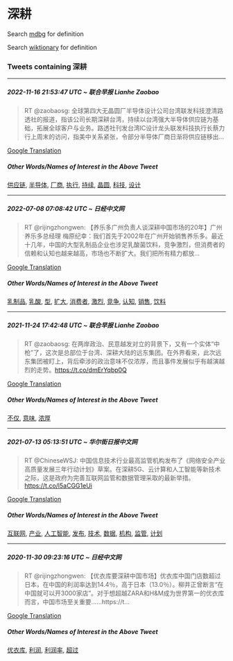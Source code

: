 # 深耕

Search [mdbg](https://www.mdbg.net/chinese/dictionary?page=worddict&wdrst=0&wdqb=深耕) for definition

Search [wiktionary](https://en.wiktionary.org/wiki/深耕) for definition

### Tweets containing 深耕

___
##### 2022-11-16 21:53:47 UTC ~ 联合早报 Lianhe Zaobao
> RT @zaobaosg: 全球第四大无晶圆厂半导体设计公司台湾联发科技澄清路透社的报道，指该公司长期深耕台湾，持续以台湾强大半导体供应链为基础，拓展全球客户与业务。路透社刊发台湾IC设计龙头联发科技执行长蔡力行上周末的访问，指美中关系紧张，令部分半导体厂商日渐将供应链移出…

[Google Translation](https://translate.google.com/?hi=en&tab=TT&sl=zh-CN&tl=en&op=translate&text=RT+%40zaobaosg%3A+%E5%85%A8%E7%90%83%E7%AC%AC%E5%9B%9B%E5%A4%A7%E6%97%A0%E6%99%B6%E5%9C%86%E5%8E%82%E5%8D%8A%E5%AF%BC%E4%BD%93%E8%AE%BE%E8%AE%A1%E5%85%AC%E5%8F%B8%E5%8F%B0%E6%B9%BE%E8%81%94%E5%8F%91%E7%A7%91%E6%8A%80%E6%BE%84%E6%B8%85%E8%B7%AF%E9%80%8F%E7%A4%BE%E7%9A%84%E6%8A%A5%E9%81%93%EF%BC%8C%E6%8C%87%E8%AF%A5%E5%85%AC%E5%8F%B8%E9%95%BF%E6%9C%9F%E6%B7%B1%E8%80%95%E5%8F%B0%E6%B9%BE%EF%BC%8C%E6%8C%81%E7%BB%AD%E4%BB%A5%E5%8F%B0%E6%B9%BE%E5%BC%BA%E5%A4%A7%E5%8D%8A%E5%AF%BC%E4%BD%93%E4%BE%9B%E5%BA%94%E9%93%BE%E4%B8%BA%E5%9F%BA%E7%A1%80%EF%BC%8C%E6%8B%93%E5%B1%95%E5%85%A8%E7%90%83%E5%AE%A2%E6%88%B7%E4%B8%8E%E4%B8%9A%E5%8A%A1%E3%80%82%E8%B7%AF%E9%80%8F%E7%A4%BE%E5%88%8A%E5%8F%91%E5%8F%B0%E6%B9%BEIC%E8%AE%BE%E8%AE%A1%E9%BE%99%E5%A4%B4%E8%81%94%E5%8F%91%E7%A7%91%E6%8A%80%E6%89%A7%E8%A1%8C%E9%95%BF%E8%94%A1%E5%8A%9B%E8%A1%8C%E4%B8%8A%E5%91%A8%E6%9C%AB%E7%9A%84%E8%AE%BF%E9%97%AE%EF%BC%8C%E6%8C%87%E7%BE%8E%E4%B8%AD%E5%85%B3%E7%B3%BB%E7%B4%A7%E5%BC%A0%EF%BC%8C%E4%BB%A4%E9%83%A8%E5%88%86%E5%8D%8A%E5%AF%BC%E4%BD%93%E5%8E%82%E5%95%86%E6%97%A5%E6%B8%90%E5%B0%86%E4%BE%9B%E5%BA%94%E9%93%BE%E7%A7%BB%E5%87%BA%E2%80%A6)
##### Other Words/Names of Interest in the Above Tweet
[供应链](供应链.md), [半导体](半导体.md), [厂商](厂商.md), [执行](执行.md), [持续](持续.md), [晶圆](晶圆.md), [科技](科技.md), [设计](设计.md)
___
##### 2022-07-08 07:08:42 UTC ~ 日经中文网
> RT @rijingzhongwen: 【养乐多广州负责人谈深耕中国市场的20年】广州养乐多总经理 梅原纪幸：我们首先于2002年在广州开始销售养乐多。最近十几年，中国的大型乳制品企业也涉足乳酸菌饮料，竞争激烈，但消费者的信赖和认知也越来越高，市场也不断扩大。我们把所有精力都放…

[Google Translation](https://translate.google.com/?hi=en&tab=TT&sl=zh-CN&tl=en&op=translate&text=RT+%40rijingzhongwen%3A+%E3%80%90%E5%85%BB%E4%B9%90%E5%A4%9A%E5%B9%BF%E5%B7%9E%E8%B4%9F%E8%B4%A3%E4%BA%BA%E8%B0%88%E6%B7%B1%E8%80%95%E4%B8%AD%E5%9B%BD%E5%B8%82%E5%9C%BA%E7%9A%8420%E5%B9%B4%E3%80%91%E5%B9%BF%E5%B7%9E%E5%85%BB%E4%B9%90%E5%A4%9A%E6%80%BB%E7%BB%8F%E7%90%86+%E6%A2%85%E5%8E%9F%E7%BA%AA%E5%B9%B8%EF%BC%9A%E6%88%91%E4%BB%AC%E9%A6%96%E5%85%88%E4%BA%8E2002%E5%B9%B4%E5%9C%A8%E5%B9%BF%E5%B7%9E%E5%BC%80%E5%A7%8B%E9%94%80%E5%94%AE%E5%85%BB%E4%B9%90%E5%A4%9A%E3%80%82%E6%9C%80%E8%BF%91%E5%8D%81%E5%87%A0%E5%B9%B4%EF%BC%8C%E4%B8%AD%E5%9B%BD%E7%9A%84%E5%A4%A7%E5%9E%8B%E4%B9%B3%E5%88%B6%E5%93%81%E4%BC%81%E4%B8%9A%E4%B9%9F%E6%B6%89%E8%B6%B3%E4%B9%B3%E9%85%B8%E8%8F%8C%E9%A5%AE%E6%96%99%EF%BC%8C%E7%AB%9E%E4%BA%89%E6%BF%80%E7%83%88%EF%BC%8C%E4%BD%86%E6%B6%88%E8%B4%B9%E8%80%85%E7%9A%84%E4%BF%A1%E8%B5%96%E5%92%8C%E8%AE%A4%E7%9F%A5%E4%B9%9F%E8%B6%8A%E6%9D%A5%E8%B6%8A%E9%AB%98%EF%BC%8C%E5%B8%82%E5%9C%BA%E4%B9%9F%E4%B8%8D%E6%96%AD%E6%89%A9%E5%A4%A7%E3%80%82%E6%88%91%E4%BB%AC%E6%8A%8A%E6%89%80%E6%9C%89%E7%B2%BE%E5%8A%9B%E9%83%BD%E6%94%BE%E2%80%A6)
##### Other Words/Names of Interest in the Above Tweet
[乳制品](乳制品.md), [乳酸](乳酸.md), [型](型.md), [扩大](扩大.md), [消费者](消费者.md), [激烈](激烈.md), [竞争](竞争.md), [认知](认知.md), [销售](销售.md), [饮料](饮料.md)
___
##### 2021-11-24 17:42:48 UTC ~ 联合早报 Lianhe Zaobao
> RT @zaobaosg: 在两岸政治、民意越发对立的背景下，又有一个实体“中枪”了，这次是总部位于台湾、深耕大陆的远东集团。在外界看来，此次远东集团被盯上，背后牵涉的政治意味不仅浓厚，而且事件发展似乎有越演越烈的走势。https://t.co/dmErYqbp0Q

[Google Translation](https://translate.google.com/?hi=en&tab=TT&sl=zh-CN&tl=en&op=translate&text=RT+%40zaobaosg%3A+%E5%9C%A8%E4%B8%A4%E5%B2%B8%E6%94%BF%E6%B2%BB%E3%80%81%E6%B0%91%E6%84%8F%E8%B6%8A%E5%8F%91%E5%AF%B9%E7%AB%8B%E7%9A%84%E8%83%8C%E6%99%AF%E4%B8%8B%EF%BC%8C%E5%8F%88%E6%9C%89%E4%B8%80%E4%B8%AA%E5%AE%9E%E4%BD%93%E2%80%9C%E4%B8%AD%E6%9E%AA%E2%80%9D%E4%BA%86%EF%BC%8C%E8%BF%99%E6%AC%A1%E6%98%AF%E6%80%BB%E9%83%A8%E4%BD%8D%E4%BA%8E%E5%8F%B0%E6%B9%BE%E3%80%81%E6%B7%B1%E8%80%95%E5%A4%A7%E9%99%86%E7%9A%84%E8%BF%9C%E4%B8%9C%E9%9B%86%E5%9B%A2%E3%80%82%E5%9C%A8%E5%A4%96%E7%95%8C%E7%9C%8B%E6%9D%A5%EF%BC%8C%E6%AD%A4%E6%AC%A1%E8%BF%9C%E4%B8%9C%E9%9B%86%E5%9B%A2%E8%A2%AB%E7%9B%AF%E4%B8%8A%EF%BC%8C%E8%83%8C%E5%90%8E%E7%89%B5%E6%B6%89%E7%9A%84%E6%94%BF%E6%B2%BB%E6%84%8F%E5%91%B3%E4%B8%8D%E4%BB%85%E6%B5%93%E5%8E%9A%EF%BC%8C%E8%80%8C%E4%B8%94%E4%BA%8B%E4%BB%B6%E5%8F%91%E5%B1%95%E4%BC%BC%E4%B9%8E%E6%9C%89%E8%B6%8A%E6%BC%94%E8%B6%8A%E7%83%88%E7%9A%84%E8%B5%B0%E5%8A%BF%E3%80%82https%3A%2F%2Ft.co%2FdmErYqbp0Q)
##### Other Words/Names of Interest in the Above Tweet
[不仅](不仅.md), [意味](意味.md), [浓厚](浓厚.md)
___
##### 2021-07-13 05:13:51 UTC ~ 华尔街日报中文网
> RT @ChineseWSJ: 中国信息技术行业最高监管机构发布了《网络安全产业高质量发展三年行动计划》草案。在深耕5G、云计算和人工智能等新技术之际，这是政府为完善互联网监管和数据管理采取的最新举措。https://t.co/l5aCGG1eUi

[Google Translation](https://translate.google.com/?hi=en&tab=TT&sl=zh-CN&tl=en&op=translate&text=RT+%40ChineseWSJ%3A+%E4%B8%AD%E5%9B%BD%E4%BF%A1%E6%81%AF%E6%8A%80%E6%9C%AF%E8%A1%8C%E4%B8%9A%E6%9C%80%E9%AB%98%E7%9B%91%E7%AE%A1%E6%9C%BA%E6%9E%84%E5%8F%91%E5%B8%83%E4%BA%86%E3%80%8A%E7%BD%91%E7%BB%9C%E5%AE%89%E5%85%A8%E4%BA%A7%E4%B8%9A%E9%AB%98%E8%B4%A8%E9%87%8F%E5%8F%91%E5%B1%95%E4%B8%89%E5%B9%B4%E8%A1%8C%E5%8A%A8%E8%AE%A1%E5%88%92%E3%80%8B%E8%8D%89%E6%A1%88%E3%80%82%E5%9C%A8%E6%B7%B1%E8%80%955G%E3%80%81%E4%BA%91%E8%AE%A1%E7%AE%97%E5%92%8C%E4%BA%BA%E5%B7%A5%E6%99%BA%E8%83%BD%E7%AD%89%E6%96%B0%E6%8A%80%E6%9C%AF%E4%B9%8B%E9%99%85%EF%BC%8C%E8%BF%99%E6%98%AF%E6%94%BF%E5%BA%9C%E4%B8%BA%E5%AE%8C%E5%96%84%E4%BA%92%E8%81%94%E7%BD%91%E7%9B%91%E7%AE%A1%E5%92%8C%E6%95%B0%E6%8D%AE%E7%AE%A1%E7%90%86%E9%87%87%E5%8F%96%E7%9A%84%E6%9C%80%E6%96%B0%E4%B8%BE%E6%8E%AA%E3%80%82https%3A%2F%2Ft.co%2Fl5aCGG1eUi)
##### Other Words/Names of Interest in the Above Tweet
[互联网](互联网.md), [产业](产业.md), [人工智能](人工智能.md), [发布](发布.md), [技术](技术.md), [数据](数据.md), [机构](机构.md), [监管](监管.md), [计划](计划.md)
___
##### 2020-11-30 09:23:16 UTC ~ 日经中文网
> RT @rijingzhongwen: 【优衣库要深耕中国市场】优衣库中国门店数超过日本，在中国的利润率达到14.4％，高于日本（13.0％）。柳井正曾断言“在中国就可以开3000家店”。对于想超越ZARA和H&amp;M成为世界第一的优衣库而言，中国市场至关重要……https://t…

[Google Translation](https://translate.google.com/?hi=en&tab=TT&sl=zh-CN&tl=en&op=translate&text=RT+%40rijingzhongwen%3A+%E3%80%90%E4%BC%98%E8%A1%A3%E5%BA%93%E8%A6%81%E6%B7%B1%E8%80%95%E4%B8%AD%E5%9B%BD%E5%B8%82%E5%9C%BA%E3%80%91%E4%BC%98%E8%A1%A3%E5%BA%93%E4%B8%AD%E5%9B%BD%E9%97%A8%E5%BA%97%E6%95%B0%E8%B6%85%E8%BF%87%E6%97%A5%E6%9C%AC%EF%BC%8C%E5%9C%A8%E4%B8%AD%E5%9B%BD%E7%9A%84%E5%88%A9%E6%B6%A6%E7%8E%87%E8%BE%BE%E5%88%B014.4%EF%BC%85%EF%BC%8C%E9%AB%98%E4%BA%8E%E6%97%A5%E6%9C%AC%EF%BC%8813.0%EF%BC%85%EF%BC%89%E3%80%82%E6%9F%B3%E4%BA%95%E6%AD%A3%E6%9B%BE%E6%96%AD%E8%A8%80%E2%80%9C%E5%9C%A8%E4%B8%AD%E5%9B%BD%E5%B0%B1%E5%8F%AF%E4%BB%A5%E5%BC%803000%E5%AE%B6%E5%BA%97%E2%80%9D%E3%80%82%E5%AF%B9%E4%BA%8E%E6%83%B3%E8%B6%85%E8%B6%8AZARA%E5%92%8CH%26amp%3BM%E6%88%90%E4%B8%BA%E4%B8%96%E7%95%8C%E7%AC%AC%E4%B8%80%E7%9A%84%E4%BC%98%E8%A1%A3%E5%BA%93%E8%80%8C%E8%A8%80%EF%BC%8C%E4%B8%AD%E5%9B%BD%E5%B8%82%E5%9C%BA%E8%87%B3%E5%85%B3%E9%87%8D%E8%A6%81%E2%80%A6%E2%80%A6https%3A%2F%2Ft%E2%80%A6)
##### Other Words/Names of Interest in the Above Tweet
[优衣库](优衣库.md), [利润](利润.md), [利润率](利润率.md), [超过](超过.md)
